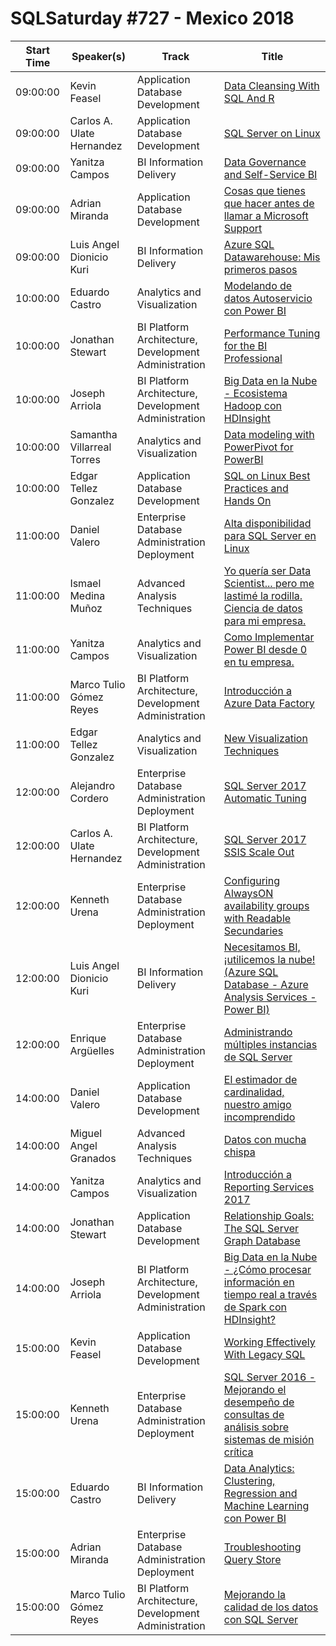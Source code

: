 # SQLSaturday #727 - Mexico 2018
Start Time|Speaker(s)|Track|Title
---|---|---|---
09:00:00|Kevin Feasel|Application  Database Development|[Data Cleansing With SQL And R](71765.md)
09:00:00|Carlos A. Ulate Hernandez|Application  Database Development|[SQL Server on Linux](74507.md)
09:00:00|Yanitza Campos|BI Information Delivery|[Data Governance and Self-Service BI](80188.md)
09:00:00|Adrian Miranda|Application  Database Development|[Cosas que tienes que hacer antes de llamar a Microsoft Support](80884.md)
09:00:00|Luis Angel Dionicio Kuri|BI Information Delivery|[Azure SQL Datawarehouse: Mis primeros pasos](82303.md)
10:00:00|Eduardo Castro|Analytics and Visualization|[Modelando de datos Autoservicio con Power BI](80571.md)
10:00:00|Jonathan Stewart|BI Platform Architecture, Development  Administration|[Performance Tuning for the BI Professional](81986.md)
10:00:00|Joseph Arriola|BI Platform Architecture, Development  Administration|[Big Data en la Nube - Ecosistema Hadoop con HDInsight](82327.md)
10:00:00|Samantha Villarreal Torres|Analytics and Visualization|[Data modeling with PowerPivot for PowerBI](82348.md)
10:00:00|Edgar Tellez Gonzalez|Application  Database Development|[SQL on Linux Best Practices and Hands On](82429.md)
11:00:00|Daniel Valero|Enterprise Database Administration  Deployment|[Alta disponibilidad para SQL Server en Linux](71920.md)
11:00:00|Ismael Medina Muñoz|Advanced Analysis Techniques|[Yo quería ser Data Scientist... pero me lastimé la rodilla. Ciencia de datos para mi empresa.](71929.md)
11:00:00|Yanitza Campos|Analytics and Visualization|[Como Implementar Power BI desde 0 en tu empresa.](82182.md)
11:00:00|Marco Tulio Gómez Reyes|BI Platform Architecture, Development  Administration|[Introducción a Azure Data Factory](82300.md)
11:00:00|Edgar Tellez Gonzalez|Analytics and Visualization|[New Visualization Techniques](82430.md)
12:00:00|Alejandro Cordero|Enterprise Database Administration  Deployment|[SQL Server 2017 Automatic Tuning](73840.md)
12:00:00|Carlos A. Ulate Hernandez|BI Platform Architecture, Development  Administration|[SQL Server 2017 SSIS Scale Out](74506.md)
12:00:00|Kenneth Urena|Enterprise Database Administration  Deployment|[Configuring AlwaysON availability groups with Readable Secundaries](76930.md)
12:00:00|Luis Angel Dionicio Kuri|BI Information Delivery|[Necesitamos BI, ¡utilicemos la nube! (Azure SQL Database - Azure Analysis Services - Power BI)](77220.md)
12:00:00|Enrique Argüelles|Enterprise Database Administration  Deployment|[Administrando múltiples instancias de SQL Server](82096.md)
14:00:00|Daniel Valero|Application  Database Development|[El estimador de cardinalidad, nuestro amigo incomprendido](71922.md)
14:00:00|Miguel Angel Granados|Advanced Analysis Techniques|[Datos con mucha chispa](73969.md)
14:00:00|Yanitza Campos|Analytics and Visualization|[Introducción a Reporting Services 2017](80189.md)
14:00:00|Jonathan Stewart|Application  Database Development|[Relationship Goals:  The SQL Server Graph Database](81987.md)
14:00:00|Joseph Arriola|BI Platform Architecture, Development  Administration|[Big Data en la Nube - ¿Cómo procesar información en tiempo real a través de Spark con HDInsight?](82324.md)
15:00:00|Kevin Feasel|Application  Database Development|[Working Effectively With Legacy SQL](71766.md)
15:00:00|Kenneth Urena|Enterprise Database Administration  Deployment|[SQL Server 2016 - Mejorando el desempeño de consultas de análisis sobre sistemas de misión crítica](76931.md)
15:00:00|Eduardo Castro|BI Information Delivery|[Data Analytics: Clustering, Regression and Machine Learning con  Power BI](80570.md)
15:00:00|Adrian Miranda|Enterprise Database Administration  Deployment|[Troubleshooting Query Store](80886.md)
15:00:00|Marco Tulio Gómez Reyes|BI Platform Architecture, Development  Administration|[Mejorando la calidad de los datos con SQL Server](82301.md)
